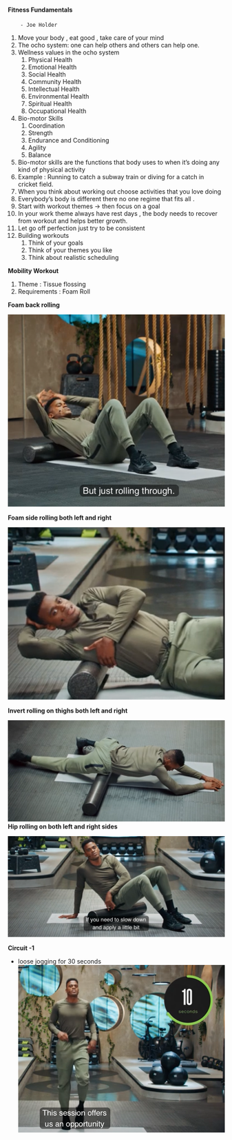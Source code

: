 
#### Fitness Fundamentals 
        - Joe Holder

1. Move your body , eat good , take care of your mind 
2. The ocho system: one can help others and others can help one.
3. Wellness values in the ocho system
   1. Physical Health
   2. Emotional Health 
   3. Social Health 
   4. Community Health 
   5. Intellectual Health
   6. Environmental Health 
   7. Spiritual Health 
   8. Occupational Health 
4. Bio-motor Skills
   1. Coordination 
   2. Strength
   3. Endurance and Conditioning 
   4. Agility
   5. Balance 
5. Bio-motor skills are the functions that body uses to when it’s doing any kind of physical activity 
6. Example : Running to catch a subway train or diving for a catch in cricket field.
7. When you think about working out choose activities that you love doing 
8. Everybody’s body is different there no one regime that fits all .
9. Start with workout themes -> then focus on a goal
10. In your work theme always have rest days , the body needs to recover from workout and helps better growth.
11. Let go off perfection just try to be consistent 
12. Building workouts
    1. Think of your goals
    2. Think of your themes you like
    3. Think about realistic scheduling

**Mobility Workout**
1. Theme : Tissue flossing 
  1. Requirements : Foam Roll
  
  **Foam back rolling**    
  
  ![Foam Back Roll](../Assets/back_roll.png)

 **Foam side rolling both left and right** 

![Foam side Roll](../Assets/side_roll.png)

 **Invert rolling on thighs both left and right**  

![Foam invert Roll](../Assets/invert_roll.png)
**Hip rolling on both left and right sides** 

![Hip Rolling ](../Assets/hip_roll.png)

**Circuit -1** 

  - loose jogging for 30 seconds
  ![Loose Jogging](Assets/loose_jog.png)